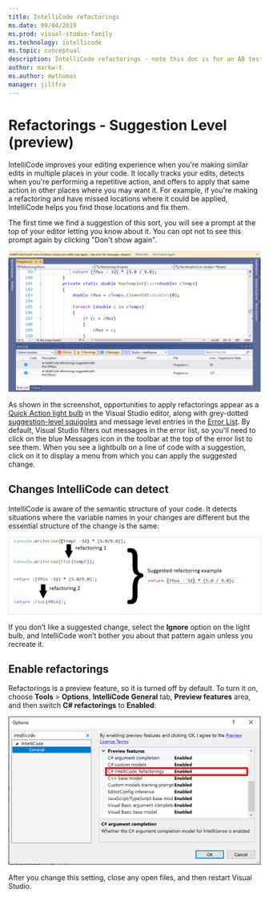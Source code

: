 ```yaml
---
title: IntelliCode refactorings
ms.date: 09/04/2019
ms.prod: visual-studio-family
ms.technology: intellicode
ms.topic: conceptual
description: IntelliCode refactorings - note this doc is for an AB test and is not in TOC
author: markw-t
ms.author: mwthomas
manager: jillfra
---
```

# Refactorings - Suggestion Level (preview)
IntelliCode improves your editing experience when you're making similar edits in multiple places in your code. It locally tracks your edits, detects when you're performing a repetitive action, and offers to apply that same action in other places where you may want it. For example, if you're making a refactoring and have missed locations where it could be applied, IntelliCode helps you find those locations and fix them.

The first time we find a suggestion of this sort, you will see a prompt at the top of your editor letting you know about it. You can opt not to see this prompt again by clicking "Don't show again".

![Refactorings illustration](../media/intellicode-refactorings-message-level-xp.png)

As shown in the screenshot, opportunities to apply refactorings appear as a [Quick Action light bulb](/visualstudio/ide/quick-actions) in the Visual Studio editor, along with grey-dotted [suggestion-level squiggles](/visualstudio/get-started/csharp/visual-studio-ide#popular-productivity-features) and message level entries in the [Error List](/visualstudio/ide/reference/error-list-window). By default, Visual Studio filters out messages in the error list, so you'll need to click on the blue Messages icon in the toolbar at the top of the error list to see them. When you see a lightbulb on a line of code with a suggestion, click on it to display a menu from which you can apply the suggested change.

## Changes IntelliCode can detect
IntelliCode is aware of the semantic structure of your code. It detects situations where the variable names in your changes are different but the essential structure of the change is the same:

![Illustration of refactorings showing how repeated edits lead to finding other refactorings](../media/refactorings-illustrated.png)

If you don’t like a suggested change, select the **Ignore** option on the light bulb, and IntelliCode won’t bother you about that pattern again unless you recreate it. 

## Enable refactorings
Refactorings is a preview feature, so it is turned off by default. 
To turn it on, choose **Tools** > **Options**, **IntelliCode General** tab, **Preview features** area, and then switch **C# refactorings** to **Enabled**:

![Tools-Options showing the IntelliCode General tab with refactorings turned on](../media/refactorings-toolsoptions.png)

After you change this setting, close any open files, and then restart Visual Studio.
